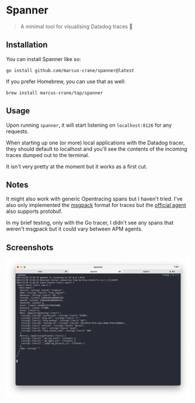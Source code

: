 # Spanner

> A minimal tool for visualising Datadog traces 🔧

## Installation

You can install Spanner like so:

```shell
go install github.com/marcus-crane/spanner@latest
```

If you prefer Homebrew, you can use that as well:

```shell
brew install marcus-crane/tap/spanner
```

## Usage

Upon running `spanner`, it will start listening on `localhost:8126` for any requests.

When starting up one (or more) local applications with the Datadog tracer, they should default to localhost and you'll see the contents of the incoming traces dumped out to the terminal.

It isn't very pretty at the moment but it works as a first cut.

## Notes

It might also work with generic Opentracing spans but I haven't tried. I've also only implemented the [msgpack](https://github.com/vmihailenco/msgpack) format for traces but the [official agent](https://github.com/datadog/datadog-agent) also supports protobuf.

In my brief testing, only with the Go tracer, I didn't see any spans that weren't msgpack but it could vary between APM agents.

## Screenshots

![A screenshot of a terminal with Spanner running](screenshot.png)
